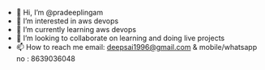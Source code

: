 - 👋 Hi, I’m @pradeeplingam
- 👀 I’m interested in aws devops
- 🌱 I’m currently learning aws devops
- 💞️ I’m looking to collaborate on learning and doing live projects
- 📫 How to reach me email: deepsai1996@gmail.com & mobile/whatsapp no : 8639036048

<!---
pradeeplingam/pradeeplingam is a ✨ special ✨ repository because its `README.md` (this file) appears on your GitHub profile.
You can click the Preview link to take a look at your changes.
--->
